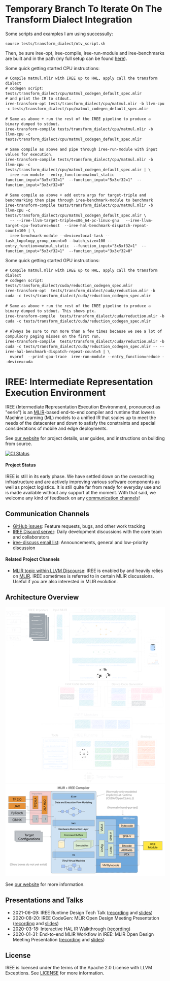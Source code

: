 # Temporary Branch To Iterate On The Transform Dialect Integration

Some scripts and examples I am using successully:
```
source tests/transform_dialect/ntv_script.sh
```

Then, be sure iree-opt, iree-compile, iree-run-module and iree-benchmarks are built
and in the path (my full setup can be found 
[here](https://github.com/nicolasvasilache/nicolas.vasilache.github.io/blob/master/.venv/mlirdev/bin/activate)).

Some quick getting started CPU instructions:
```
# Compile matmul.mlir with IREE up to HAL, apply call the transform dialect 
# codegen script: tests/transform_dialect/cpu/matmul_codegen_default_spec.mlir
# and print the IR to stdout.
iree-transform-opt tests/transform_dialect/cpu/matmul.mlir -b llvm-cpu -c tests/transform_dialect/cpu/matmul_codegen_default_spec.mlir

# Same as above + run the rest of the IREE pipeline to produce a binary dumped to stdout.
iree-transform-compile tests/transform_dialect/cpu/matmul.mlir -b llvm-cpu -c tests/transform_dialect/cpu/matmul_codegen_default_spec.mlir

# Same compile as above and pipe through iree-run-module with input values for execution.
iree-transform-compile tests/transform_dialect/cpu/matmul.mlir -b llvm-cpu -c tests/transform_dialect/cpu/matmul_codegen_default_spec.mlir | \
  iree-run-module --entry_function=matmul_static  --function_input="3x5xf32=1"  --function_input="5x3xf32=1"  --function_input="3x3xf32=0"

# Same compile as above + add extra args for target-triple and benchmarking then pipe through iree-benchmark-module to benchmark
iree-transform-compile tests/transform_dialect/cpu/matmul.mlir -b llvm-cpu -c tests/transform_dialect/cpu/matmul_codegen_default_spec.mlir \
  -- --iree-llvm-target-triple=x86_64-pc-linux-gnu   --iree-llvm-target-cpu-features=host  --iree-hal-benchmark-dispatch-repeat-count=100 | \
  iree-benchmark-module --device=local-task --task_topology_group_count=0 --batch_size=100 --entry_function=matmul_static  --function_input="3x5xf32=1"  --function_input="5x3xf32=1"  --function_input="3x3xf32=0"
```

Some quick getting started GPU instructions:
```
# Compile matmul.mlir with IREE up to HAL, apply call the transform dialect 
# codegen script: tests/transform_dialect/cuda/reduction_codegen_spec.mlir
iree-transform-opt  tests/transform_dialect/cuda/reduction.mlir -b cuda -c tests/transform_dialect/cuda/reduction_codegen_spec.mlir

# Same as above + run the rest of the IREE pipeline to produce a binary dumped to stdout. This shows ptx.
iree-transform-compile  tests/transform_dialect/cuda/reduction.mlir -b cuda -c tests/transform_dialect/cuda/reduction_codegen_spec.mlir

# Always be sure to run more than a few times because we see a lot of compulsory paging misses on the first run.
iree-transform-compile  tests/transform_dialect/cuda/reduction.mlir -b cuda -c tests/transform_dialect/cuda/reduction_codegen_spec.mlir -- --iree-hal-benchmark-dispatch-repeat-count=5 | \
  nvprof  --print-gpu-trace  iree-run-module --entry_function=reduce --device=cuda 
```

# IREE: Intermediate Representation Execution Environment

IREE (**I**ntermediate **R**epresentation **E**xecution **E**nvironment,
pronounced as "eerie") is an [MLIR](https://mlir.llvm.org/)-based end-to-end
compiler and runtime that lowers Machine Learning (ML) models to a unified IR
that scales up to meet the needs of the datacenter and down to satisfy the
constraints and special considerations of mobile and edge deployments.

See [our website](https://iree-org.github.io/iree/) for project details, user
guides, and instructions on building from source.

[![CI Status](https://github.com/iree-org/iree/actions/workflows/ci.yml/badge.svg?query=branch%3Amain+event%3Apush)](https://github.com/iree-org/iree/actions/workflows/ci.yml?query=branch%3Amain+event%3Apush)

#### Project Status

IREE is still in its early phase. We have settled down on the overarching
infrastructure and are actively improving various software components as well as
project logistics. It is still quite far from ready for everyday use and is made
available without any support at the moment. With that said, we welcome any kind
of feedback on any [communication channels](#communication-channels)!

## Communication Channels

*   [GitHub issues](https://github.com/iree-org/iree/issues): Feature requests,
    bugs, and other work tracking
*   [IREE Discord server](https://discord.gg/26P4xW4): Daily development
    discussions with the core team and collaborators
*   [iree-discuss email list](https://groups.google.com/forum/#!forum/iree-discuss):
    Announcements, general and low-priority discussion

#### Related Project Channels

*   [MLIR topic within LLVM Discourse](https://llvm.discourse.group/c/llvm-project/mlir/31):
    IREE is enabled by and heavily relies on [MLIR](https://mlir.llvm.org). IREE
    sometimes is referred to in certain MLIR discussions. Useful if you are also
    interested in MLIR evolution.

## Architecture Overview

<!-- TODO(scotttodd): switch to <picture> once better supported? https://github.blog/changelog/2022-05-19-specify-theme-context-for-images-in-markdown-beta/ -->
![IREE Architecture](docs/website/docs/assets/images/iree_architecture_dark.svg#gh-dark-mode-only)
![IREE Architecture](docs/website/docs/assets/images/iree_architecture.svg#gh-light-mode-only)

See [our website](https://iree-org.github.io/iree/) for more information.

## Presentations and Talks

*   2021-06-09: IREE Runtime Design Tech Talk ([recording](https://drive.google.com/file/d/1p0DcysaIg8rC7ErKYEgutQkOJGPFCU3s/view) and [slides](https://drive.google.com/file/d/1ikgOdZxnMz1ExqwrAiuTY9exbe3yMWbB/view?usp=sharing))
*   2020-08-20: IREE CodeGen: MLIR Open Design Meeting Presentation
    ([recording](https://drive.google.com/file/d/1325zKXnNIXGw3cdWrDWJ1-bp952wvC6W/view?usp=sharing)
    and
    [slides](https://docs.google.com/presentation/d/1NetHjKAOYg49KixY5tELqFp6Zr2v8_ujGzWZ_3xvqC8/edit))
*   2020-03-18: Interactive HAL IR Walkthrough
    ([recording](https://drive.google.com/file/d/1_sWDgAPDfrGQZdxAapSA90AD1jVfhp-f/view?usp=sharing))
*   2020-01-31: End-to-end MLIR Workflow in IREE: MLIR Open Design Meeting Presentation
    ([recording](https://drive.google.com/open?id=1os9FaPodPI59uj7JJI3aXnTzkuttuVkR)
    and
    [slides](https://drive.google.com/open?id=1RCQ4ZPQFK9cVgu3IH1e5xbrBcqy7d_cEZ578j84OvYI))

## License

IREE is licensed under the terms of the Apache 2.0 License with LLVM Exceptions.
See [LICENSE](LICENSE) for more information.
